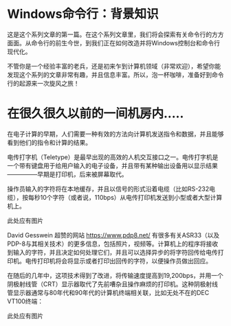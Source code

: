 # Windows命令行：背景知识

这是这个系列文章的第一篇。在这个系列文章里，我们将会探索有关命令行的方方面面。从命令行的前生今世，到我们正在如何改造并将Windows控制台和命令行现代化。

不管你是一个经验丰富的老兵，还是初来乍到计算机领域（非常欢迎），希望你能发现这个系列的文章非常有趣，并且信息丰富。所以，泡一杯咖啡，准备好到命令行的起源来一次旋风之旅！

# 在很久很久以前的一间机房内.....

在电子计算的早期，人们需要一种有效的方法向计算机发送指令和数据，并且能够看到他们的指令和计算的结果。

电传打字机（Teletype）是最早出现的高效的人机交互接口之一。电传打字机是一个带有键盘用于给用户输入的电子设备，并且带有某种输出设备用以显示结果—————早期是打印机，后来被屏幕取代。

操作员输入的字符将在本地缓存，并且以信号的形式沿着电缆（比如RS-232电缆），按每秒10个字符（或者说，110bps）从电传打印机发送到小型或者大型计算机上。

此处应有图片

David Gesswein 超赞的网站 https://www.pdp8.net/ 有很多有关ASR33（以及PDP-8与其相关技术）的更多信息，包括照片，视频等。计算机上的程序将接收到输入的字符，并且决定如何处理它们，并且可以选择异步的将字符回传给电传打印机。电传打印机将会将显示或者打印出回传的字符，以便操作员做出回应。

在随后的几年中，这项技术得到了改进，将传输速度提高到19,200bps，并用一个阴极射线管（CRT）显示器取代了先前嘈杂且操作麻烦的打印机。这种阴极射线管显示器通常与80年代和90年代的计算机终端相关联，比如无处不在的DEC VT100终端：

此处应有图片



